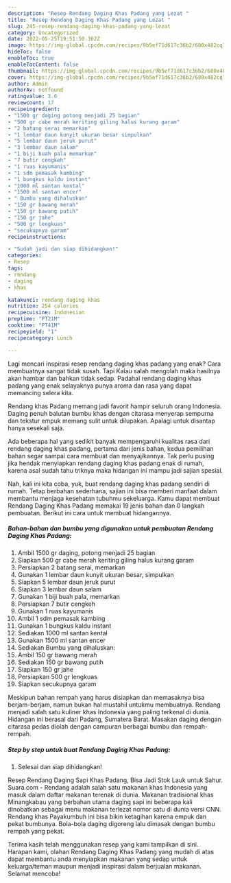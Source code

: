 ```yaml
---
description: "Resep Rendang Daging Khas Padang yang Lezat "
title: "Resep Rendang Daging Khas Padang yang Lezat "
slug: 245-resep-rendang-daging-khas-padang-yang-lezat
category: Uncategorized
date: 2022-05-25T19:51:50.362Z
image: https://img-global.cpcdn.com/recipes/9b5ef71d617c36b2/680x482cq70/rendang-daging-khas-padang-foto-resep-utama.jpg
hideToc: false
enableToc: true
enableTocContent: false
thumbnail: https://img-global.cpcdn.com/recipes/9b5ef71d617c36b2/680x482cq70/rendang-daging-khas-padang-foto-resep-utama.jpg
cover: https://img-global.cpcdn.com/recipes/9b5ef71d617c36b2/680x482cq70/rendang-daging-khas-padang-foto-resep-utama.jpg
author: Admin
authorAv: notfound
ratingvalue: 3.6
reviewcount: 17
recipeingredient:
- "1500 gr daging potong menjadi 25 bagian"
- "500 gr cabe merah keriting giling halus kurang garam"
- "2 batang serai memarkan"
- "1 lembar daun kunyit ukuran besar simpulkan"
- "5 lembar daun jeruk purut"
- "3 lembar daun salam"
- "1 biji buah pala memarkan"
- "7 butir cengkeh"
- "1 ruas kayumanis"
- "1 sdm pemasak kambing"
- "1 bungkus kaldu instant"
- "1000 ml santan kental"
- "1500 ml santan encer"
- " Bumbu yang dihaluskan"
- "150 gr bawang merah"
- "150 gr bawang putih"
- "150 gr jahe"
- "500 gr lengkuas"
- "secukupnya garam"
recipeinstructions:

- "Sudah jadi dan siap dihidangkan!"
categories:
- Resep
tags:
- rendang
- daging
- khas

katakunci: rendang daging khas 
nutrition: 254 calories
recipecuisine: Indonesian
preptime: "PT21M"
cooktime: "PT41M"
recipeyield: "1"
recipecategory: Lunch

---
```



Lagi mencari inspirasi resep rendang daging khas padang yang enak? Cara membuatnya sangat tidak susah. Tapi Kalau salah mengolah maka hasilnya akan hambar dan bahkan tidak sedap. Padahal rendang daging khas padang yang enak selayaknya punya aroma dan rasa yang dapat memancing selera kita.


Rendang khas Padang memang jadi favorit hampir seluruh orang Indonesia. Daging penuh balutan bumbu khas dengan citarasa menyerap sempurna dan tekstur empuk memang sulit untuk dilupakan. Apalagi untuk disantap hanya sesekali saja.

Ada beberapa hal yang sedikit banyak mempengaruhi kualitas rasa dari rendang daging khas padang, pertama dari jenis bahan, kedua pemilihan bahan segar sampai cara membuat dan menyajikannya. Tak perlu pusing jika hendak menyiapkan rendang daging khas padang enak di rumah, karena asal sudah tahu triknya maka hidangan ini mampu jadi sajian spesial.


Nah, kali ini kita coba, yuk, buat rendang daging khas padang sendiri di rumah. Tetap berbahan sederhana, sajian ini bisa memberi manfaat dalam membantu menjaga kesehatan tubuhmu sekeluarga. Kamu dapat membuat Rendang Daging Khas Padang memakai 19 jenis bahan dan 0 langkah pembuatan. Berikut ini cara untuk membuat hidangannya.

<!--inarticleads1-->

##### Bahan-bahan dan bumbu yang digunakan untuk pembuatan Rendang Daging Khas Padang:

1. Ambil 1500 gr daging, potong menjadi 25 bagian
1. Siapkan 500 gr cabe merah keriting giling halus kurang garam
1. Persiapkan 2 batang serai, memarkan
1. Gunakan 1 lembar daun kunyit ukuran besar, simpulkan
1. Siapkan 5 lembar daun jeruk purut
1. Siapkan 3 lembar daun salam
1. Gunakan 1 biji buah pala, memarkan
1. Persiapkan 7 butir cengkeh
1. Gunakan 1 ruas kayumanis
1. Ambil 1 sdm pemasak kambing
1. Gunakan 1 bungkus kaldu instant
1. Sediakan 1000 ml santan kental
1. Gunakan 1500 ml santan encer
1. Sediakan  Bumbu yang dihaluskan:
1. Ambil 150 gr bawang merah
1. Sediakan 150 gr bawang putih
1. Siapkan 150 gr jahe
1. Persiapkan 500 gr lengkuas
1. Siapkan secukupnya garam


Meskipun bahan rempah yang harus disiapkan dan memasaknya bisa berjam-berjam, namun bukan hal mustahil untukmu membuatnya. Rendang menjadi salah satu kuliner khas Indonesia yang paling terkenal di dunia. Hidangan ini berasal dari Padang, Sumatera Barat. Masakan daging dengan citarasa pedas diolah dengan campuran berbagai bumbu dan rempah-rempah. 

<!--inarticleads2-->

##### Step by step untuk buat Rendang Daging Khas Padang:


1. Selesai dan siap dihidangkan!

Resep Rendang Daging Sapi Khas Padang, Bisa Jadi Stok Lauk untuk Sahur. Suara.com - Rendang adalah salah satu makanan khas Indonesia yang masuk dalam daftar makanan terenak di dunia. Makanan tradisional khas Minangkabau yang berbahan utama daging sapi ini beberapa kali dinobatkan sebagai menu makanan terlezat nomor satu di dunia versi CNN. Rendang khas Payakumbuh ini bisa bikin ketagihan karena empuk dan pekat bumbunya. Bola-bola daging digoreng lalu dimasak dengan bumbu rempah yang pekat. 

Terima kasih telah menggunakan resep yang kami tampilkan di sini. Harapan kami, olahan Rendang Daging Khas Padang yang mudah di atas dapat membantu anda menyiapkan makanan yang sedap untuk keluarga/teman maupun menjadi inspirasi dalam berjualan makanan. Selamat mencoba!
